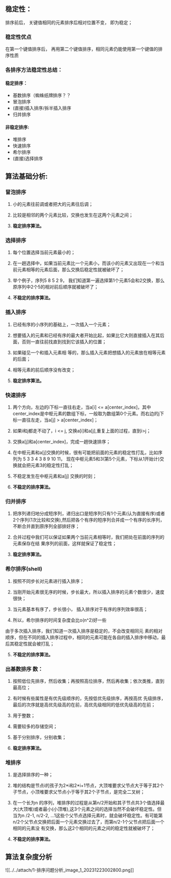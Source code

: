 ## 稳定性：
排序前后， 关键值相同的元素排序后相对位置不变， 即为稳定；
### 稳定性优点
在第一个键值排序后， 再用第二个键值排序，相同元素仍能使用第一个键值的排序性质
### 各排序方法稳定性总结：
#### 稳定排序：
- 基数排序（蜘蛛纸牌排序？？
- 冒泡排序
- (直接)插入排序/拆半插入排序
- 归并排序
#### 非稳定排序:
- 堆排序
- 快速排序
- 希尔排序
- (直接)选择排序

## 算法基础分析:

### 冒泡排序

1. 小的元素往前调或者把大的元素往后调；

2. 比较是相邻的两个元素比较，交换也发生在这两个元素之间；

3. **稳定排序算法。**

### 选择排序

1. 每个位置选择当前元素最小的；

2. 在一趟选择中，如果当前元素比一个元素小，而该小的元素又出现在一个和当前元素相等的元素后面，那么交换后稳定性就被破坏了；

3. 举个例子，序列5 8 5 2 9， 我们知道第一遍选择第1个元素5会和2交换，那么原序列中2个5的相对前后顺序就被破坏了；

4. **不稳定的排序算法。**

### 插入排序

1. 已经有序的小序列的基础上，一次插入一个元素；

2. 想要插入的元素和已经有序的最大者开始比起，如果比它大则直接插入在其后面，否则一直往前找直到找到它该插入的位置；

3. 如果碰见一个和插入元素相 等的，那么插入元素把想插入的元素放在相等元素的后面；

4. 相等元素的前后顺序没有改变；

5. **稳定排序算法。**

### 快速排序

1. 两个方向，左边的i下标一直往右走，当a\[i\] <= a\[center\_index\]，其中center\_index是中枢元素的数组下标，一般取为数组第0个元素。而右边的j下标一直往左走，当a\[j\] > a\[center\_index\]；

2. 如果i和j都走不动了，i <= j, 交换a\[i\]和a\[j\],重复上面的过程，直到i>j；

3. 交换a\[j\]和a\[center\_index\]，完成一趟快速排序；

4. 在中枢元素和a\[j\]交换的时候，很有可能把前面的元素的稳定性打乱，比如序列为 5 3 3 4 3 8 9 10 11， 现在中枢元素5和3(第5个元素，下标从1开始计)交换就会把元素3的稳定性打乱；

5. 不稳定发生在中枢元素和a\[j\] 交换的时刻；

6.  **不稳定的排序算法。**

### 归并排序

1. 把序列递归地分成短序列，递归出口是短序列只有1个元素(认为直接有序)或者2个序列(1次比较和交换),然后把各个有序的短序列合并成一个有序的长序列，不断合并直到原序列全部排好序；

2. 合并过程中我们可以保证如果两个当前元素相等时，我们把处在前面的序列的元素保存在结 果序列的前面，这样就保证了稳定性；

3. **稳定排序算法。**

### 希尔排序(shell)

1. 按照不同步长对元素进行插入排序；

2. 当刚开始元素很无序的时候，步长最大，所以插入排序的元素个数很少，速度很快；

3. 当元素基本有序了，步长很小， 插入排序对于有序的序列效率很高；

4. 所以，希尔排序的时间复杂度会比o(n^2)好一些

由于多次插入排序，我们知道一次插入排序是稳定的，不会改变相同元 素的相对顺序，但在不同的插入排序过程中，相同的元素可能在各自的插入排序中移动，最后其稳定性就会被打乱；

5. **不稳定的排序算法。**

### 出基数排序 数：

1. 按照低位先排序，然后收集；再按照高位排序，然后再收集；依次类推，直到最高位；

2. 有时候有些属性是有优先级顺序的，先按低优先级排序，再按高优 先级排序，最后的次序就是高优先级高的在前，高优先级相同的低优先级高的在前；

3. 用于整数；

4. 需要较多的存储空间；

5. 基于分别排序，分别收集；

6. **稳定排序算法。**

### 堆排序

1. 是选择排序的一种；

2. 堆的结构是节点i的孩子为2\*i和2\*i+1节点，大顶堆要求父节点大于等于其2个子节点，小顶堆要求父节点小于等于其2个子节点，是完全二叉树；

3. 在一个长为n 的序列，堆排序的过程是从第n/2开始和其子节点共3个值选择最大(大顶堆)或者最小(小顶堆),这3个元素之间的选择当然不会破坏稳定性。但当为n /2-1, n/2-2, …1这些个父节点选择元素时，就会破坏稳定性。有可能第n/2个父节点交换把后面一个元素交换过去了，而第n/2-1个父节点把后面一个相同的元素没 有交换，那么这2个相同的元素之间的稳定性就被破坏了；

4. **不稳定的排序算法。**

## 算法复杂度分析

![[../../attach/1-排序问题分析_image_1_20231223002800.png]]